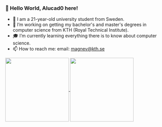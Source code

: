 <!-- Author: Alucad0 -->

<!-- future projects
        image to password generator
-->

<!-- giga chad animated meme:
    you see a bug. 
    I GIGACHAD: It's not a bug, it's an undocumented feature.
-->

### 👋 Hello World, Alucad0 here!

<!-- gör något roligt med att jag kan flera språk: python, golang, rust, asmebly, c, c++, c#, java, ruby, SQL, ASM mm-->
<!-- jag är familjär med flera program: VScode, Github, Windows, Linux (Kubuntu) -->
<!-- jag håller på att bli bättre inom photoshop, afftereffects, premier pro -->

- 🌱 I am a 21-year-old university student from Sweden. 
- 🔭 I’m working on getting my bachelor's and master's degrees in computer science from KTH (Royal Technical Institute).
- 🎓 I’m currently learning everything there is to know about computer science.
- 📫 How to reach me: email: magnev@kth.se

<a href="Github stats">
  <img height=200 align="center" src="https://github-readme-stats.vercel.app/api?username=Alucad0&include_commits=true&theme=transparent&rank_icon=github" />
</a>
<a href="Top langs">
  <img height=200 align="center" src="https://github-readme-stats.vercel.app/api/top-langs?username=Alucad0&layout=compact&langs_count=8&theme=transparent&card_width=320" />
</a>
